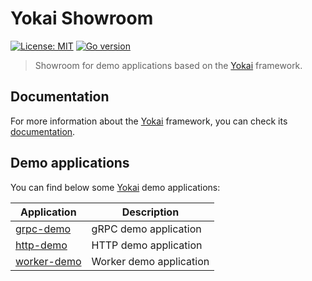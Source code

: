 # Yokai Showroom

[![License: MIT](https://img.shields.io/badge/License-MIT-blue.svg)](https://opensource.org/licenses/MIT)
[![Go version](https://img.shields.io/badge/Go-1.22-blue)](https://go.dev/)

> Showroom for demo applications based on the [Yokai](https://github.com/ankorstore/yokai) framework.

## Documentation

For more information about the [Yokai](https://github.com/ankorstore/yokai) framework, you can check its [documentation](https://ankorstore.github.io/yokai).

## Demo applications

You can find below some [Yokai](https://github.com/ankorstore/yokai) demo applications:

| Application                | Description             |
|----------------------------|-------------------------|
| [grpc-demo](grpc-demo)     | gRPC demo application   |
| [http-demo](http-demo)     | HTTP demo application   |
| [worker-demo](worker-demo) | Worker demo application |

